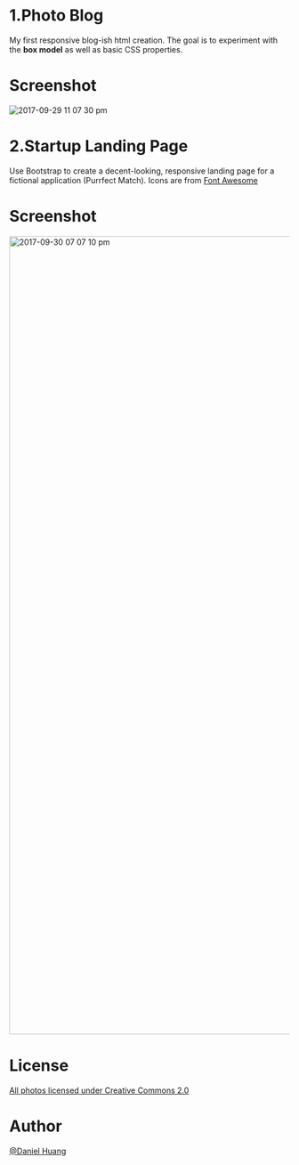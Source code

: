 # 1.Photo Blog

My first responsive blog-ish html creation. The goal is to experiment with the **box model** as well as basic CSS properties. 

# Screenshot
![2017-09-29 11 07 30 pm](https://user-images.githubusercontent.com/19476654/31043107-189adaa0-a56b-11e7-99b4-926ff04867ef.png)





# 2.Startup Landing Page

Use Bootstrap to create a decent-looking, responsive landing page for a fictional application (Purrfect Match). Icons are from [Font Awesome](http://fontawesome.io/)

# Screenshot
<img width="1435" alt="2017-09-30 07 07 10 pm" src="https://user-images.githubusercontent.com/19476654/31051048-e3958ad2-a612-11e7-97ab-1bedf6bc3430.png">


# License 

  [All photos licensed under Creative Commons 2.0](https://creativecommons.org/licenses/by/2.0/legalcode)
  
  
# Author

[@Daniel Huang](https://www.linkedin.com/in/daniel-huang-443546115/)
